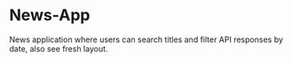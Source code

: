 # News-App
News application where users can search titles and filter API responses by date, also see fresh layout.
